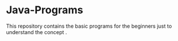 # Java-Programs
This repository contains the basic programs for the beginners just to understand the concept .
